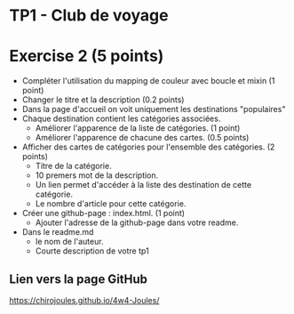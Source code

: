 # TP1 - Club de voyage

# Exercise 2 (5 points)
- Compléter l'utilisation du mapping de couleur avec boucle et mixin (1 point)
- Changer le titre et la description (0.2 points)
- Dans la page d'accueil on voit uniquement les destinations "populaires" 
- Chaque destination contient les catégories associées.
  - Améliorer l'apparence de la liste de catégories. (1 point)
  - Améliorer l'apparence de chacune des cartes. (0.5 points)
- Afficher des cartes de catégories pour l'ensemble des catégories. (2 points)
  - Titre de la catégorie.
  - 10 premers mot de la description.
  - Un lien permet d'accéder à la liste des destination de cette catégorie.
  - Le nombre d'article pour cette catégorie.
- Créer une github-page : index.html. (1 point)
  - Ajouter l'adresse de la github-page dans votre readme.
- Dans le readme.md
  - le nom de l'auteur.
  - Courte description de votre tp1



## Lien vers la page GitHub
https://chirojoules.github.io/4w4-Joules/